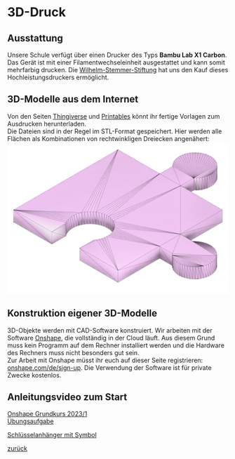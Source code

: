  <link rel="stylesheet" href="https://hi2272.github.io/StyleMD.css">

# 3D-Druck
## Ausstattung 
Unsere Schule verfügt über einen Drucker des Typs **Bambu Lab X1 Carbon**. Das Gerät ist mit einer Filamentwechseleinheit ausgestattet und kann somit mehrfarbig drucken. 
Die [Wilhelm-Stemmer-Stiftung](https://www.wilhelm-stemmer-stiftung.de) hat uns den Kauf dieses Hochleistungsdruckers ermöglicht.  

## 3D-Modelle aus dem Internet

Von den Seiten [Thingiverse](https://www.thingiverse.com/) und [Printables](https://www.printables.com/de) könnt ihr fertige Vorlagen zum Ausdrucken herunterladen.  
Die Dateien sind in der Regel im STL-Format gespeichert. Hier werden alle Flächen als Kombinationen von rechtwinkligen Dreiecken angenähert:  
![alt text](Clipboard_06-19-2024_01.png)
## Konstruktion eigener 3D-Modelle
3D-Objekte werden mit CAD-Software konstruiert. Wir arbeiten mit der Software [Onshape](https://www.onshape.com/de/), die vollständig in der Cloud läuft. Aus diesem Grund muss kein Programm auf dem Rechner installiert werden und die Hardware des Rechners muss nicht besonders gut sein.  
Zur Arbeit mit Onshape müsst ihr euch auf dieser Seite registrieren: [onshape.com/de/sign-up](https://www.onshape.com/de/sign-up). Die Verwendung der Software ist für private Zwecke kostenlos.
## Anleitungsvideo zum Start
[Onshape Grundkurs 2023/1](https://youtu.be/gloEpUt8_RM?list=PLw48L7HmCgMLBuNFmJOGZYsJtjEEr83jm)  
[Übungsaufgabe](https://youtu.be/qpmfzolbTYY)  

[Schlüsselanhänger mit Symbol](https://www.youtube.com/watch?v=SL83vYpNZw4)  


[zurück](../index.html)
